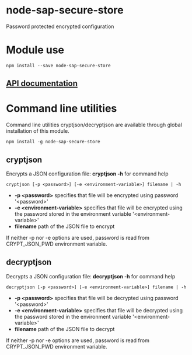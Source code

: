 node-sap-secure-store
====================

Password protected encrypted configuration

# Module use

```
npm install --save node-sap-secure-store
```

## [API documentation](./API.md)

# Command line utilities

Command line utilities cryptjson/decryptjson are available through global installation of this module. 
 
```
npm install -g node-sap-secure-store
```

## cryptjson
Encrypts a JSON configuration file: **cryptjson -h** for command help 

```
cryptjson [-p <password>] [-e <environment-variable>] filename | -h 
```

* **-p \<password\>** specifies that file will be encrypted using password '\<password\>'
* **-e \<environment-variable\>** specifies that file will be encrypted using the password stored in the environment variable '\<environment-variable\>'
* **filename** path of the JSON file to encrypt

If neither -p nor -e options are used, password is read from CRYPT_JSON_PWD environment variable.

## decryptjson
Decrypts a JSON configuration file: **decryptjson -h** for command help 

```
decryptjson [-p <password>] [-e <environment-variable>] filename | -h 
```

* **-p \<password\>** specifies that file will be decrypted using password '\<password\>'
* **-e \<environment-variable\>** specifies that file will be decrypted using the password stored in the environment variable '\<environment-variable\>'
* **filename** path of the JSON file to decrypt

If neither -p nor -e options are used, password is read from CRYPT_JSON_PWD environment variable.
